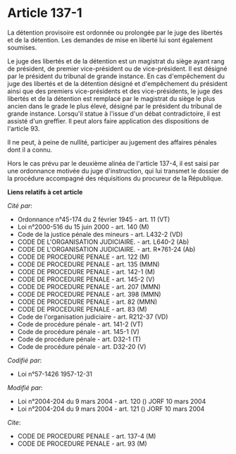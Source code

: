# Article 137-1

La détention provisoire est ordonnée ou prolongée par le juge des libertés et de la détention. Les demandes de mise en
liberté lui sont également soumises.

Le juge des libertés et de la détention est un magistrat du siège ayant rang de président, de premier vice-président ou de
vice-président. Il est désigné par le président du tribunal de grande instance. En cas d'empêchement du juge des libertés et
de la détention désigné et d'empêchement du président ainsi que des premiers vice-présidents et des vice-présidents, le juge
des libertés et de la détention est remplacé par le magistrat du siège le plus ancien dans le grade le plus élevé, désigné
par le président du tribunal de grande instance. Lorsqu'il statue à l'issue d'un débat contradictoire, il est assisté d'un
greffier. Il peut alors faire application des dispositions de l'article 93.

Il ne peut, à peine de nullité, participer au jugement des affaires pénales dont il a connu.

Hors le cas prévu par le deuxième alinéa de l'article 137-4,  il est saisi par une ordonnance motivée du juge d'instruction,
qui lui transmet le dossier de la procédure accompagné des réquisitions du procureur de la République.

**Liens relatifs à cet article**

_Cité par_:

  - Ordonnance n°45-174 du 2 février 1945 - art. 11 (VT)
  - Loi n°2000-516 du 15 juin 2000 - art. 140 (M)
  - Code de la justice pénale des mineurs - art. L432-2 (VD)
  - CODE DE L'ORGANISATION JUDICIAIRE. - art. L640-2 (Ab)
  - CODE DE L'ORGANISATION JUDICIAIRE. - art. R*761-24 (Ab)
  - CODE DE PROCEDURE PENALE - art. 122 (M)
  - CODE DE PROCEDURE PENALE - art. 135 (MMN)
  - CODE DE PROCEDURE PENALE - art. 142-1 (M)
  - CODE DE PROCEDURE PENALE - art. 145-2 (V)
  - CODE DE PROCEDURE PENALE - art. 207 (MMN)
  - CODE DE PROCEDURE PENALE - art. 398 (MMN)
  - CODE DE PROCEDURE PENALE - art. 82 (MMN)
  - CODE DE PROCEDURE PENALE - art. 83 (M)
  - Code de l'organisation judiciaire - art. R212-37 (VD)
  - Code de procédure pénale - art. 141-2 (VT)
  - Code de procédure pénale - art. 145-1 (V)
  - Code de procédure pénale - art. D32-1 (T)
  - Code de procédure pénale - art. D32-20 (V)

_Codifié par_:

  - Loi n°57-1426 1957-12-31

_Modifié par_:

  - Loi n°2004-204 du 9 mars 2004 - art. 120 () JORF 10 mars 2004
  - Loi n°2004-204 du 9 mars 2004 - art. 121 () JORF 10 mars 2004

_Cite_:

  - CODE DE PROCEDURE PENALE - art. 137-4 (M)
  - CODE DE PROCEDURE PENALE - art. 93 (M)
